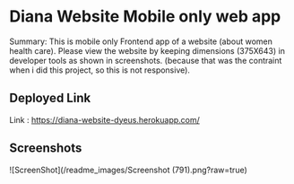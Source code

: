 # Diana Website Mobile only web app

Summary:
This is mobile only Frontend app of a website (about women health care). Please view the website by keeping dimensions (375X643) in developer tools as shown in screenshots. (because that was the contraint when i did this project, so this is not responsive).


## Deployed Link

Link : https://diana-website-dyeus.herokuapp.com/

## Screenshots

![ScreenShot](/readme_images/Screenshot (791).png?raw=true)


